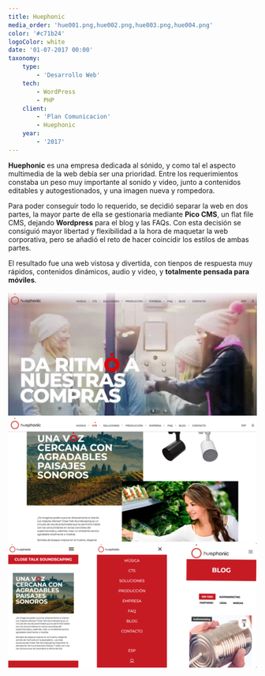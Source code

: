 ```yaml
---
title: Huephonic
media_order: 'hue001.png,hue002.png,hue003.png,hue004.png'
color: '#c71b24'
logoColor: white
date: '01-07-2017 00:00'
taxonomy:
    type:
        - 'Desarrollo Web'
    tech:
        - WordPress
        - PHP
    client:
        - 'Plan Comunicacion'
        - Huephonic
    year:
        - '2017'
---
```


**Huephonic** es una empresa dedicada al sónido, y como tal el aspecto multimedia de la web debía ser una prioridad. Entre los requerimientos constaba un peso muy importante al sonido y video, junto a contenidos editables y autogestionados, y una imagen nueva y rompedora.

Para poder conseguir todo lo requerido, se decidió separar la web en dos partes, la mayor parte de ella se gestionaria mediante **Pico CMS**, un flat file CMS, dejando **Wordpress** para el blog y las FAQs. Con esta decisión se consiguió mayor libertad y flexibilidad a la hora de maquetar la web corporativa, pero se añadió el reto de hacer coincidir los estilos de ambas partes.

El resultado fue una web vistosa y divertida, con tienpos de respuesta muy rápidos, contenidos dinámicos, audio y video, y **totalmente pensada para móviles**.

![Página de inicio con video de fondo](hue002.png)
![Original estructura de contenidos](hue003.png)
![Varias vistas en móvil](hue004.png)